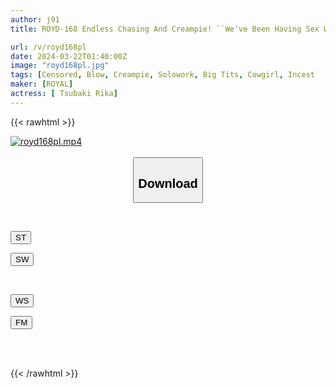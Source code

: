 ```yaml
---
author: j91
title: ROYD-168 Endless Chasing And Creampie! ``We've Been Having Sex With My Sister And Brother For A Long Time...!'' My Sister Was About To Cut Off Our Relationship, So I Made Her Understand Whose Dick Was The Best. Rika Tsubaki

url: /v/royd168pl
date: 2024-03-22T01:40:00Z
image: "royd168pl.jpg"
tags: [Censored, Blow, Creampie, Solowork, Big Tits, Cowgirl, Incest	]
maker: [ROYAL]
actress: [ Tsubaki Rika]
---
```



{{< rawhtml >}}

<div class="video" data-videoid="lx7y6Gq9W1C7YLm">
    <a href="javascript:;">
        <img src="/v/royd168pl/royd168pl.jpg" width="WIDTH" height="HEIGHT" alt="royd168pl.mp4" loading="lazy">
    </a>
</div>

<script type="text/javascript" src="https://j91.asia/asset/on-demand-st.js"></script>

<br>
  <link rel="stylesheet" href="https://j91.asia/asset/bs5.css">
  
  <center>
  <button class="btn btn-primary" type="button" data-bs-toggle="collapse" data-bs-target=".multi-collapse" aria-expanded="false" aria-controls="multiCollapseExample1 multiCollapseExample2"><h2>Download</h2></button></center>
</p>
<div class="row">
  <div class="col">
    <div class="collapse multi-collapse" id="multiCollapseExample1">
      <div class="card card-body">
	      	      <br>
<div class="buttons">  
<p><a href="https://streamtape.to/v/lx7y6Gq9W1C7YLm" target="_blank"><button class="btn-hover color-3"><i class="fa fa-download"></i> ST</button></a></p>
<p><a href="https://asnwish.com/6f99gatpcgnc" target="_blank"><button class="btn-hover color-2"><i class="fa fa-download"></i> SW</button></a></p></div>
    </div>
  </div>
</div>
  <div class="col">
    <div class="collapse multi-collapse" id="multiCollapseExample2">
      <div class="card card-body">
	      <br>
<div class="buttons">
<p><a href="https://wolfstream.tv/1emhi275j4nv"><button class="btn-hover color-9"><i class="fa fa-download"></i> WS</button></a></p>
<p><a href="https://filemoon.sx/d/56iuok4vt3jh"><button class="btn-hover color-8"><i class="fa fa-download"></i> FM</button></a></p></div>
<br><br>
      </div>
    </div>
  </div>
</div>

{{< /rawhtml >}}